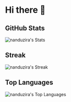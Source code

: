 # Hi there 👋

## GitHub Stats
![nanduzira's Stats](https://github-readme-stats.vercel.app/api?username=nanduzira&theme=dark&show_icons=true&hide_border=false&count_private=true)

## Streak
![nanduzira's Streak](https://github-readme-streak-stats.herokuapp.com/?user=nanduzira&theme=dark&hide_border=false)

## Top Languages
![nanduzira's Top Languages](https://github-readme-stats.vercel.app/api/top-langs/?username=nanduzira&theme=dark&show_icons=true&hide_border=false&layout=compact)

<!--
**nanduzira/nanduzira** is a ✨ _special_ ✨ repository because its `README.md` (this file) appears on your GitHub profile.

Here are some ideas to get you started:

- 🔭 I’m currently working on ...
- 🌱 I’m currently learning ...
- 👯 I’m looking to collaborate on ...
- 🤔 I’m looking for help with ...
- 💬 Ask me about ...
- 📫 How to reach me: ...
- 😄 Pronouns: ...
- ⚡ Fun fact: ...
-->
